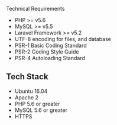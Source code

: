 Technical Requirements
* PHP >= v5.6
* MySQL >= v5.5
* Laravel Framework >= v5.2
* UTF-8 encoding for files, and database
* PSR-1 Basic Coding Standard
* PSR-2 Coding Style Guide
* PSR-4 Autoloading Standard

## Tech Stack
* Ubuntu 16.04
* Apache 2
* PHP 5.6 or greater
* MySQL 5.6 or greater
* HTTPS
